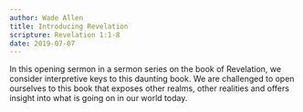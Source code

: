 ```yaml
---
author: Wade Allen
title: Introducing Revelation
scripture: Revelation 1:1-8
date: 2019-07-07
---
```


In this opening sermon in a sermon series on the book of Revelation, we consider interpretive keys to this daunting book. We are challenged to open ourselves to this book that exposes other realms, other realities and offers insight into what is going on in our world today.
